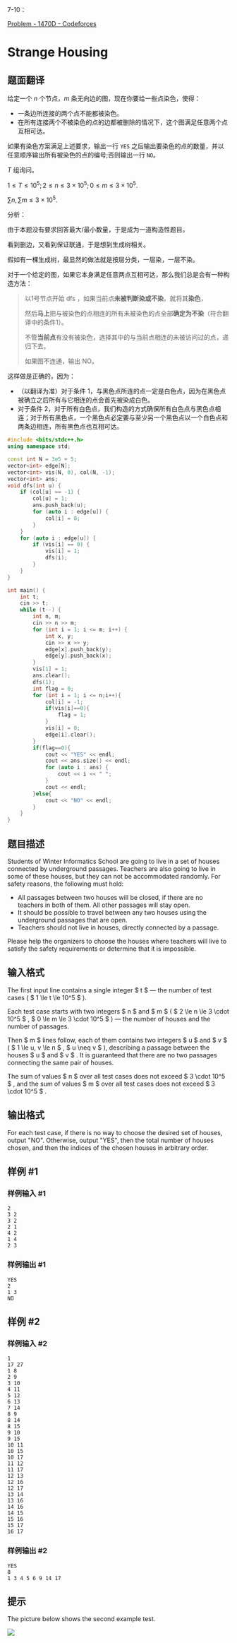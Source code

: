 7-10：

[Problem - 1470D - Codeforces](https://codeforces.com/problemset/problem/1470/D) 

# Strange Housing

## 题面翻译

给定一个 $n$ 个节点，$m$ 条无向边的图，现在你要给一些点染色，使得：

- 一条边所连接的两个点不能都被染色。
- 在所有连接两个不被染色的点的边都被删除的情况下，这个图满足任意两个点互相可达。

如果有染色方案满足上述要求，输出一行 `YES` 之后输出要染色的点的数量，并以任意顺序输出所有被染色的点的编号;否则输出一行 `NO`。

$T$ 组询问。

$1\leq T\leq 10^5;2\leq n\leq 3\times10^5;0\leq m\leq 3\times10^5.$

$\sum n,\sum m\leq 3\times10^5.$



分析：

由于本题没有要求回答最大/最小数量，于是成为一道构造性题目。

看到删边，又看到保证联通，于是想到生成树相关。

假如有一棵生成树，最显然的做法就是按层分类，一层染，一层不染。

对于一个给定的图，如果它本身满足任意两点互相可达，那么我们总是会有一种构造方法：

> 以1号节点开始 dfs ，如果当前点**未被判断染或不染**，就将其**染色**，
>
> 然后**马上**把与被染色的点相连的所有未被染色的点全部**确定为不染**（符合翻译中的条件1）。
>
> 不管**当前点**有没有被染色，选择其中的与当前点相连的未被访问过的点，递归下去。
>
> 如果图不连通，输出 NO。

这样做是正确的，因为：

- （以翻译为准）对于条件 1，与黑色点所连的点一定是白色点，因为在黑色点被确立之后所有与它相连的点会首先被染成白色。
- 对于条件 2，对于所有白色点，我们构造的方式确保所有白色点与黑色点相连；对于所有黑色点，一个黑色点必定要与至少另一个黑色点以一个白色点和两条边相连，所有黑色点也互相可达。

```cpp
#include <bits/stdc++.h>
using namespace std;

const int N = 3e5 + 5;
vector<int> edge[N];
vector<int> vis(N, 0), col(N, -1);
vector<int> ans;
void dfs(int u) {
    if (col[u] == -1) {
        col[u] = 1;
        ans.push_back(u);
        for (auto i : edge[u]) {
            col[i] = 0;
        }
    }
    for (auto i : edge[u]) {
        if (vis[i] == 0) {
            vis[i] = 1;
            dfs(i);
        }
    }
}

int main() {
    int t;
    cin >> t;
    while (t--) {
        int n, m;
        cin >> n >> m;
        for (int i = 1; i <= m; i++) {
            int x, y;
            cin >> x >> y;
            edge[x].push_back(y);
            edge[y].push_back(x);
        }
        vis[1] = 1;
        ans.clear();
        dfs(1);
        int flag = 0;
        for (int i = 1; i <= n;i++){
            col[i] = -1;
            if(vis[i]==0){
                flag = 1;
            }
            vis[i] = 0;
            edge[i].clear();
        }
        if(flag==0){
            cout << "YES" << endl;
            cout << ans.size() << endl;
            for (auto i : ans) {
                cout << i << " ";
            }
            cout << endl;
        }else{
            cout << "NO" << endl;
        }
    }
}
```



## 题目描述

Students of Winter Informatics School are going to live in a set of houses connected by underground passages. Teachers are also going to live in some of these houses, but they can not be accommodated randomly. For safety reasons, the following must hold:

- All passages between two houses will be closed, if there are no teachers in both of them. All other passages will stay open.
- It should be possible to travel between any two houses using the underground passages that are open.
- Teachers should not live in houses, directly connected by a passage.

Please help the organizers to choose the houses where teachers will live to satisfy the safety requirements or determine that it is impossible.

## 输入格式

The first input line contains a single integer $ t $ — the number of test cases ( $ 1 \le t \le 10^5 $ ).

Each test case starts with two integers $ n $ and $ m $ ( $ 2 \le n \le 3 \cdot 10^5 $ , $ 0 \le m \le 3 \cdot 10^5 $ ) — the number of houses and the number of passages.

Then $ m $ lines follow, each of them contains two integers $ u $ and $ v $ ( $ 1 \le u, v \le n $ , $ u \neq v $ ), describing a passage between the houses $ u $ and $ v $ . It is guaranteed that there are no two passages connecting the same pair of houses.

The sum of values $ n $ over all test cases does not exceed $ 3 \cdot 10^5 $ , and the sum of values $ m $ over all test cases does not exceed $ 3 \cdot 10^5 $ .

## 输出格式

For each test case, if there is no way to choose the desired set of houses, output "NO". Otherwise, output "YES", then the total number of houses chosen, and then the indices of the chosen houses in arbitrary order.

## 样例 #1

### 样例输入 #1

```
2
3 2
3 2
2 1
4 2
1 4
2 3
```

### 样例输出 #1

```
YES
2
1 3 
NO
```

## 样例 #2

### 样例输入 #2

```
1
17 27
1 8
2 9
3 10
4 11
5 12
6 13
7 14
8 9
8 14
8 15
9 10
9 15
10 11
10 15
10 17
11 12
11 17
12 13
12 16
12 17
13 14
13 16
14 16
14 15
15 16
15 17
16 17
```

### 样例输出 #2

```
YES
8
1 3 4 5 6 9 14 17
```

## 提示

The picture below shows the second example test.

 ![](https://image-host-lzq.oss-cn-guangzhou.aliyuncs.com/a897ddb7078dd022b869fc31de83d3960c42a931.png)